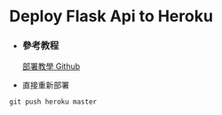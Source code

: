 # Deploy Flask Api to Heroku

* ### 參考教程
    [部署教學 Github](https://github.com/twtrubiks/Deploying-Flask-To-Heroku)

- 直接重新部署
```
git push heroku master
```